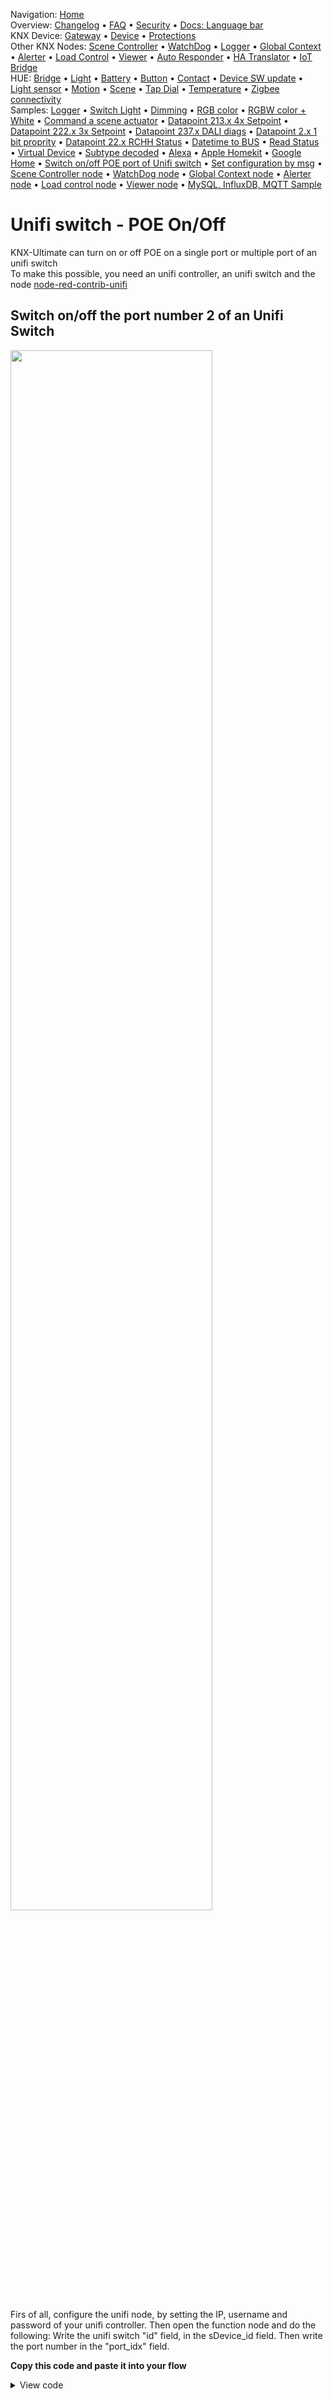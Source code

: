 <!-- NAV START -->
Navigation: [Home](https://supergiovane.github.io/node-red-contrib-knx-ultimate/wiki/Home)  
Overview: [Changelog](https://github.com/Supergiovane/node-red-contrib-knx-ultimate/blob/master/CHANGELOG.md) • [FAQ](https://supergiovane.github.io/node-red-contrib-knx-ultimate/wiki/FAQ-Troubleshoot) • [Security](https://supergiovane.github.io/node-red-contrib-knx-ultimate/wiki/SECURITY) • [Docs: Language bar](https://supergiovane.github.io/node-red-contrib-knx-ultimate/wiki/Docs-Language-Bar)  
KNX Device: [Gateway](https://supergiovane.github.io/node-red-contrib-knx-ultimate/wiki/Gateway-configuration) • [Device](https://supergiovane.github.io/node-red-contrib-knx-ultimate/wiki/Device) • [Protections](https://supergiovane.github.io/node-red-contrib-knx-ultimate/wiki/Protections)  
Other KNX Nodes: [Scene Controller](https://supergiovane.github.io/node-red-contrib-knx-ultimate/wiki/SceneController-Configuration) • [WatchDog](https://supergiovane.github.io/node-red-contrib-knx-ultimate/wiki/WatchDog-Configuration) • [Logger](https://supergiovane.github.io/node-red-contrib-knx-ultimate/wiki/Logger-Configuration) • [Global Context](https://supergiovane.github.io/node-red-contrib-knx-ultimate/wiki/GlobalVariable) • [Alerter](https://supergiovane.github.io/node-red-contrib-knx-ultimate/wiki/Alerter-Configuration) • [Load Control](https://supergiovane.github.io/node-red-contrib-knx-ultimate/wiki/LoadControl-Configuration) • [Viewer](https://supergiovane.github.io/node-red-contrib-knx-ultimate/wiki/knxUltimateViewer) • [Auto Responder](https://supergiovane.github.io/node-red-contrib-knx-ultimate/wiki/KNXAutoResponder) • [HA Translator](https://supergiovane.github.io/node-red-contrib-knx-ultimate/wiki/HATranslator) • [IoT Bridge](https://supergiovane.github.io/node-red-contrib-knx-ultimate/wiki/IoT-Bridge-Configuration)  
HUE: [Bridge](https://supergiovane.github.io/node-red-contrib-knx-ultimate/wiki/HUE+Bridge+configuration) • [Light](https://supergiovane.github.io/node-red-contrib-knx-ultimate/wiki/HUE+Light) • [Battery](https://supergiovane.github.io/node-red-contrib-knx-ultimate/wiki/HUE+Battery) • [Button](https://supergiovane.github.io/node-red-contrib-knx-ultimate/wiki/HUE+Button) • [Contact](https://supergiovane.github.io/node-red-contrib-knx-ultimate/wiki/HUE+Contact+sensor) • [Device SW update](https://supergiovane.github.io/node-red-contrib-knx-ultimate/wiki/HUE+Device+software+update) • [Light sensor](https://supergiovane.github.io/node-red-contrib-knx-ultimate/wiki/HUE+Light+sensor) • [Motion](https://supergiovane.github.io/node-red-contrib-knx-ultimate/wiki/HUE+Motion) • [Scene](https://supergiovane.github.io/node-red-contrib-knx-ultimate/wiki/HUE+Scene) • [Tap Dial](https://supergiovane.github.io/node-red-contrib-knx-ultimate/wiki/HUE+Tapdial) • [Temperature](https://supergiovane.github.io/node-red-contrib-knx-ultimate/wiki/HUE+Temperature+sensor) • [Zigbee connectivity](https://supergiovane.github.io/node-red-contrib-knx-ultimate/wiki/HUE+Zigbee+connectivity)  
Samples: [Logger](https://supergiovane.github.io/node-red-contrib-knx-ultimate/wiki/Logger-Sample) • [Switch Light](https://supergiovane.github.io/node-red-contrib-knx-ultimate/wiki/-Sample---Switch-light) • [Dimming](https://supergiovane.github.io/node-red-contrib-knx-ultimate/wiki/-Sample---Dimming) • [RGB color](https://supergiovane.github.io/node-red-contrib-knx-ultimate/wiki/-Sample---RGB-Color) • [RGBW color + White](https://supergiovane.github.io/node-red-contrib-knx-ultimate/wiki/-Sample---RGBW-Color-plus-White) • [Command a scene actuator](https://supergiovane.github.io/node-red-contrib-knx-ultimate/wiki/-Sample---Control-a-scene-actuator) • [Datapoint 213.x 4x Setpoint](https://supergiovane.github.io/node-red-contrib-knx-ultimate/wiki/-Sample---DPT213) • [Datapoint 222.x 3x Setpoint](https://supergiovane.github.io/node-red-contrib-knx-ultimate/wiki/-Sample---DPT222) • [Datapoint 237.x DALI diags](https://supergiovane.github.io/node-red-contrib-knx-ultimate/wiki/-Sample---DPT237) • [Datapoint 2.x 1 bit proprity](https://supergiovane.github.io/node-red-contrib-knx-ultimate/wiki/-Sample---DPT2) • [Datapoint 22.x RCHH Status](https://supergiovane.github.io/node-red-contrib-knx-ultimate/wiki/-Sample---DPT22) • [Datetime to BUS](https://supergiovane.github.io/node-red-contrib-knx-ultimate/wiki/-Sample---DateTime-to-BUS) • [Read Status](https://supergiovane.github.io/node-red-contrib-knx-ultimate/wiki/-Sample---Read-value-from-Device) • [Virtual Device](https://supergiovane.github.io/node-red-contrib-knx-ultimate/wiki/-Sample---Virtual-Device) • [Subtype decoded](https://supergiovane.github.io/node-red-contrib-knx-ultimate/wiki/-Sample---Subtype) • [Alexa](https://supergiovane.github.io/node-red-contrib-knx-ultimate/wiki/-Sample---Alexa) • [Apple Homekit](https://supergiovane.github.io/node-red-contrib-knx-ultimate/wiki/-Sample---Apple-Homekit) • [Google Home](https://supergiovane.github.io/node-red-contrib-knx-ultimate/wiki/-Sample---Google-Assistant) • [Switch on/off POE port of Unifi switch](https://supergiovane.github.io/node-red-contrib-knx-ultimate/wiki/-Sample---UnifiPOE) • [Set configuration by msg](https://supergiovane.github.io/node-red-contrib-knx-ultimate/wiki/-Sample-setConfig) • [Scene Controller node](https://supergiovane.github.io/node-red-contrib-knx-ultimate/wiki/Sample-Scene-Node) • [WatchDog node](https://supergiovane.github.io/node-red-contrib-knx-ultimate/wiki/-Sample---WatchDog) • [Global Context node](https://supergiovane.github.io/node-red-contrib-knx-ultimate/wiki/SampleGlobalContextNode) • [Alerter node](https://supergiovane.github.io/node-red-contrib-knx-ultimate/wiki/SampleAlerter) • [Load control node](https://supergiovane.github.io/node-red-contrib-knx-ultimate/wiki/SampleLoadControl) • [Viewer node](https://supergiovane.github.io/node-red-contrib-knx-ultimate/wiki/knxUltimateViewer) • [MySQL, InfluxDB, MQTT Sample](https://supergiovane.github.io/node-red-contrib-knx-ultimate/wiki/Sample-KNX2MQTT-KNX2MySQL-KNX2InfluxDB)
<!-- NAV END -->

# Unifi switch - POE On/Off

KNX-Ultimate can turn on or off POE on a single port or multiple port of an unifi switch<br/>
To make this possible, you need an unifi controller, an unifi switch and the node [node-red-contrib-unifi](https:flows.nodered.org/node/node-red-contrib-unifi)<br/>

## Switch on/off the port number 2 of an Unifi Switch

<img src="https://raw.githubusercontent.com/Supergiovane/node-red-contrib-knx-ultimate/master/img/wiki/UnifiPOE.png" width="80%"><br/>

Firs of all, configure the unifi node, by setting the IP, username and password of your unifi controller.
Then open the function node and do the following:
Write the unifi switch "id" field, in the sDevice\_id field. Then write the port number in the "port\_idx" field.

**Copy this code and paste it into your flow**

<details><summary>View code</summary>

> Adjust the nodes according to your setup

```javascript

[{"id":"b6ea19e2.81cdf","type":"Unifi","z":"d61f370f.0413c","name":"","ip":"192.168.1.3","port":8443,"site":"default","command":"70","unifios":false,"x":690,"y":420,"wires":[["d5503273.a295"]]},{"id":"a68490a6.358ef8","type":"function","z":"d61f370f.0413c","name":"Yealink T45G","func":"// Write the unifi switch \"id\" field, in the sDevice_id field.\n// Then write the port number in the \"port_idx\" field. \n// In this example, the port number is 2\n\n// Switch to be controlled\nvar sDevice_id=\"PUT HERE YOUR SWITCH'S ID\";\n// Port to be controlled\nvar iPort=10; // PUT HERE YOUR SWITCH'S ID\n\nnode.status({fill:msg.payload ? \"green\" : \"red\",shape:\"dot\",text: \"Unifi \" + sDevice_id});\n\n\n// You can control more than one port at the same time, by\n// by replacing \"port_overrides:\" section of the JSON with\n// a comma separated list of ports, like this:\n// port_overrides: [\n// {\"port_idx\": 2, \"poe_mode\": sPOE },\n// {\"port_idx\": 3, \"poe_mode\": sPOE },\n// {\"port_idx\": 4, \"poe_mode\": sPOE }\n// ]\n\nvar sPOE = \"auto\";\nif (msg.payload === true){\n // POE on\n sPOE =\"auto\";\n}else\n{\n // POE off\n sPOE =\"off\";\n}\nmsg.payload = { command: \"setPortProfiles\",\ndevice_id: sDevice_id, \n\nport_overrides: [\n{\"port_idx\": iPort, \"poe_mode\": sPOE }\n\n]}; // You can add many ports you want, just add another row, separated by a comma.\n\nreturn msg;","outputs":1,"noerr":0,"initialize":"","finalize":"","x":330,"y":220,"wires":[["7f880c2e.140a5c"]]},{"id":"2647f7d5.e2db68","type":"link in","z":"d61f370f.0413c","name":"Unifi controller","links":["7f880c2e.140a5c"],"x":115,"y":420,"wires":[["efc4a4d3.565378"]]},{"id":"7f880c2e.140a5c","type":"link out","z":"d61f370f.0413c","name":"","links":["2647f7d5.e2db68"],"x":455,"y":220,"wires":[]},{"id":"efc4a4d3.565378","type":"delay","z":"d61f370f.0413c","name":"","pauseType":"rate","timeout":"10","timeoutUnits":"minutes","rate":"1","nbRateUnits":"1","rateUnits":"minute","randomFirst":"1","randomLast":"5","randomUnits":"seconds","drop":false,"x":240,"y":420,"wires":[["d2896974.c47f9"]]},{"id":"d5503273.a295","type":"function","z":"d61f370f.0413c","name":"Elaboro","func":"// Leggo gli overrides porte attuali, e poi ci aggiungo quello \n// salvato nel flow, perchè all'unifi devo rimandare sempre tutte\n// le porte, altrimenti fa l'override solo della porta richiesta\n// e resetta le altre a default.\n\nlet oMsg = flow.get(\"payload\");\nlet oElencoUnifi = msg.payload;\nif (oElencoUnifi === undefined) {\n node.status({ fill: \"red\", shape: \"dot\", text: \"Flow non impostato\" });\n return;\n}\nlet oFoundUnifi = oElencoUnifi[0].filter(x => x._id === oMsg.device_id);\nif (oFoundUnifi === undefined) {\n node.status({ fill: \"red\", shape: \"dot\", text: \"Device non trovato \" + oMsg.device_id });\n return;\n}\nlet oDeviceUnifi = oFoundUnifi[0];\n\n// Cerco ed elimino il precedente override della stessa porta\n//console.log(oDeviceUnifi.port_overrides[0].port_idx);\nfor (let index = 0; index < oDeviceUnifi.port_overrides.length; index++) {\n const element = oDeviceUnifi.port_overrides[index];\n if (element.port_idx === oMsg.port_overrides[0].port_idx) {\n //console.log(element);\n oDeviceUnifi.port_overrides.splice(index, 1);\n //console.log(oDeviceUnifi.port_overrides)\n break;\n }\n}\n// Aggiungo l'override passato dal msg, all'elenco overrides\nfor (let index = 0; index < oDeviceUnifi.port_overrides.length; index++) {\n const element = oDeviceUnifi.port_overrides[index];\n oMsg.port_overrides.push(element);\n}\nnode.status({ fill: \"green\", shape: \"dot\", text: \"Ports override: \" + oMsg.port_overrides.length });\nreturn {payload:oMsg};","outputs":1,"noerr":0,"initialize":"","finalize":"","x":820,"y":420,"wires":[["f7890cfa.97af68"]]},{"id":"d2896974.c47f9","type":"change","z":"d61f370f.0413c","name":"","rules":[{"t":"set","p":"payload","pt":"flow","to":"payload","tot":"msg"}],"action":"","property":"","from":"","to":"","reg":false,"x":414,"y":420,"wires":[["ba7b3caf.9acfe8"]]},{"id":"ba7b3caf.9acfe8","type":"change","z":"d61f370f.0413c","name":"Query","rules":[{"t":"set","p":"payload","pt":"msg","to":"Banana","tot":"str"}],"action":"","property":"","from":"","to":"","reg":false,"x":564,"y":420,"wires":[["b6ea19e2.81cdf"]]},{"id":"f7890cfa.97af68","type":"Unifi","z":"d61f370f.0413c","name":"","ip":"192.168.1.3","port":8443,"site":"default","command":"70","unifios":false,"x":950,"y":420,"wires":[[]]},{"id":"8a4c3a9.dfcaf48","type":"Unifi","z":"d61f370f.0413c","name":"","ip":"192.168.1.3","port":8443,"site":"default","command":"70","unifios":false,"x":390,"y":100,"wires":[["15e5e962.43e4ef"]]},{"id":"eecc2793.b952e8","type":"inject","z":"d61f370f.0413c","name":"Discovery","props":[{"p":"payload"},{"p":"topic","vt":"str"}],"repeat":"","crontab":"","once":false,"onceDelay":0.1,"topic":"","payload":"","payloadType":"date","x":220,"y":100,"wires":[["8a4c3a9.dfcaf48"]]},{"id":"15e5e962.43e4ef","type":"debug","z":"d61f370f.0413c","name":"","active":true,"tosidebar":true,"console":false,"tostatus":false,"complete":"payload","targetType":"msg","statusVal":"","statusType":"auto","x":550,"y":100,"wires":[]},{"id":"b1029521.bdf4","type":"comment","z":"d61f370f.0413c","name":"This sends a POE command, by preserving the state of other ports","info":"","x":340,"y":380,"wires":[]},{"id":"7a1eb8b0.cc736","type":"comment","z":"d61f370f.0413c","name":"Press Discovery and search the ID of the switch to be controlled","info":"","x":370,"y":60,"wires":[]},{"id":"688861e3.7016a","type":"inject","z":"d61f370f.0413c","name":"ON","props":[{"p":"payload"},{"p":"topic","vt":"str"}],"repeat":"","crontab":"","once":false,"onceDelay":0.1,"topic":"","payload":"true","payloadType":"bool","x":170,"y":200,"wires":[["a68490a6.358ef8"]]},{"id":"7fd730ff.bc65d8","type":"inject","z":"d61f370f.0413c","name":"OFF","props":[{"p":"payload"},{"p":"topic","vt":"str"}],"repeat":"","crontab":"","once":false,"onceDelay":0.1,"topic":"","payload":"false","payloadType":"bool","x":170,"y":240,"wires":[["a68490a6.358ef8"]]},{"id":"d09052ed.87f73","type":"comment","z":"d61f370f.0413c","name":"In the function, put the switch ID and the port to be controlled","info":"","x":480,"y":180,"wires":[]}]

```

</details>
